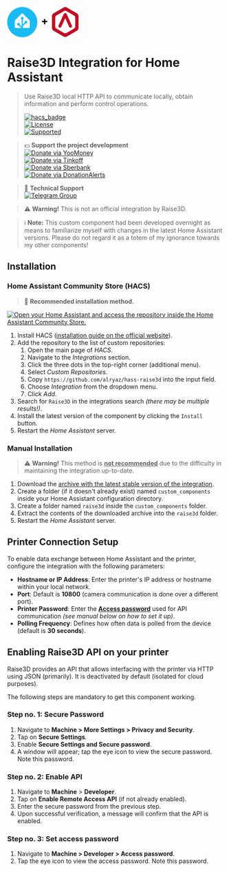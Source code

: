 <picture>
  <img alt="Home Assistant + Raise3D" src="https://raw.githubusercontent.com/alryaz/hass-raise3d/main/images/header.png">
</picture>

# Raise3D Integration for Home Assistant

> Use Raise3D local HTTP API to communicate locally, obtain information and perform control operations.  
>
> [![hacs_badge](https://img.shields.io/badge/HACS-Custom-orange.svg?style=for-the-badge)](https://github.com/custom-components/hacs)  
> [![License](https://img.shields.io/badge/License-MIT-yellow.svg?style=for-the-badge)](https://opensource.org/licenses/MIT)  
> [![Supported](https://img.shields.io/badge/Supported%3F-Yes-green.svg?style=for-the-badge)](https://github.com/alryaz/hass-raise3d/graphs/commit-activity)  

> 💵 **Support the project development**  
> [![Donate via YooMoney](https://img.shields.io/badge/YooMoney-8B3FFD.svg?style=for-the-badge)](https://yoomoney.ru/to/410012369233217)  
> [![Donate via Tinkoff](https://img.shields.io/badge/Tinkoff-F8D81C.svg?style=for-the-badge)](https://www.tinkoff.ru/cf/3g8f1RTkf5G)  
> [![Donate via Sberbank](https://img.shields.io/badge/Sberbank-green.svg?style=for-the-badge)](https://www.sberbank.com/ru/person/dl/jc?linkname=3pDgknI7FY3z7tJnN)  
> [![Donate via DonationAlerts](https://img.shields.io/badge/DonationAlerts-fbaf2b.svg?style=for-the-badge)](https://www.donationalerts.com/r/alryaz)  

> 💬 **Technical Support**  
> [![Telegram Group](https://img.shields.io/endpoint?url=https%3A%2F%2Ftg.sumanjay.workers.dev%2Falryaz_ha_addons&style=for-the-badge)](https://telegram.dog/alryaz_ha_addons)

> ⚠️ **Warning!** This is not an official integration by Raise3D.

> ℹ️ **Note:** This custom component had been developed overnight as means to familiarize myself with changes in the latest Home Assistant versions. Please do not regard it as a totem of my ignorance towards my other components!

## Installation

### Home Assistant Community Store (HACS)

> 🎉  **Recommended installation method.**

[![Open your Home Assistant and access the repository inside the Home Assistant Community Store.](https://my.home-assistant.io/badges/hacs_repository.svg)](https://my.home-assistant.io/redirect/hacs_repository/?owner=alryaz&repository=raise3d&category=integration)

1. Install HACS ([installation guide on the official website](https://hacs.xyz/docs/installation/installation/)).
2. Add the repository to the list of custom repositories:
    1. Open the main page of _HACS_.
    2. Navigate to the _Integrations_ section.
    3. Click the three dots in the top-right corner (additional menu).
    4. Select _Custom Repositories_.
    5. Copy `https://github.com/alryaz/hass-raise3d` into the input field.
    6. Choose _Integration_ from the dropdown menu.
    7. Click _Add_.
3. Search for `Raise3D` in the integrations search _(there may be multiple results!)_.
4. Install the latest version of the component by clicking the `Install` button.
5. Restart the _Home Assistant_ server.

### Manual Installation

> ⚠️ **Warning!** This method is **<ins>not recommended</ins>** due to the difficulty in maintaining the integration up-to-date.

1. Download the [archive with the latest stable version of the integration](https://github.com/alryaz/hass-raise3d/releases/latest/download/raise3d.zip).
2. Create a folder (if it doesn't already exist) named `custom_components` inside your Home Assistant configuration directory.
3. Create a folder named `raise3d` inside the `custom_components` folder.
4. Extract the contents of the downloaded archive into the `raise3d` folder.
5. Restart the _Home Assistant_ server.

## Printer Connection Setup

To enable data exchange between Home Assistant and the printer, configure the integration with the following parameters:

- **Hostname or IP Address**: Enter the printer's IP address or hostname within your local network.
- **Port**: Default is **10800** (camera communication is done over a different port).
- **Printer Password**: Enter the [**Access password**](#step-no-3-set-access-password) used for API communication _(see manual below on how to set it up)_.
- **Polling Frequency**: Defines how often data is polled from the device (default is **30 seconds**).


## Enabling Raise3D API on your printer

Raise3D provides an API that allows interfacing with the printer via HTTP using JSON (primarily).  It is deactivated by default (isolated for cloud purposes).

The following steps are mandatory to get this component working.

### Step no. 1: Secure Password

1. Navigate to **Machine > More Settings > Privacy and Security**.
2. Tap on **Secure Settings**.
3. Enable **Secure Settings and Secure password**.
4. A window will appear; tap the eye icon to view the secure password. Note this password.

### Step no. 2: Enable API

1. Navigate to **Machine** > **Developer**.
2. Tap on **Enable Remote Access API** (if not already enabled).
3. Enter the secure password from the previous step.
4. Upon successful verification, a message will confirm that the API is enabled.

### Step no. 3: Set access password

1. Navigate to **Machine > Developer > Access password**.
2. Tap the eye icon to view the access password. Note this password.
